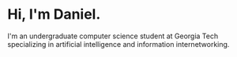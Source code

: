# Hi, I'm Daniel.
I'm an undergraduate computer science student at Georgia Tech specializing in artificial intelligence and information internetworking.